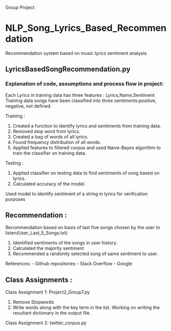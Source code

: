 Group Project
# NLP_Song_Lyrics_Based_Recommendation
Recommendation system based on music lyrics sentiment analysis.

## LyricsBasedSongRecommendation.py
### Explanation of code, assumptions and process flow in project:

Each Lyrics in training data has three features : Lyrics,Name,Sentiment
Training data songs have been classified into three sentiments:positive, negative, not defined.

Training :
1. Created a function to identify lyrics and sentiments from training data.
2. Removed stop word from lyrics.
3. Created a bag of words of all lyrics.
4. Found frequency distribution of all words.
5. Applied features to filtered corpus and used Naive-Bayes algorithm to train the classifier on training data.

Testing :
1. Applied classifier on testing data to find sentiments of song based on lyrics.
2. Calculated accuracy of the model.

Used model to identify sentiment of a string in lyrics for verification purposes

## Recommendation :
Recommendation based on basis of last five songs chosen by the user to listen(User_Last_5_Songs.txt)
1. Identified sentiments of the songs in user history.
2. Calculated the majority sentiment
3. Recommended a randomly selected song of same sentiment to user.


References: - Github repositories
            - Stack Overflow
            - Google



## Class Assignments :
Class Assignment 1: Project2_Group7.py
1. Remove Stopwords
2. Write words along with the key term in the list.
Working on writing the resultant dictionary in the output file.

Class Assignment 2: twitter_corpus.py

